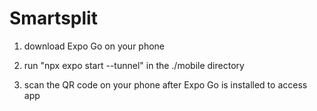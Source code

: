 # Smartsplit

1) download Expo Go on your phone

2) run "npx expo start --tunnel" in the ./mobile directory

3) scan the QR code on your phone after Expo Go is installed to access app
